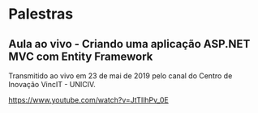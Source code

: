 # Palestras

## Aula ao vivo - Criando uma aplicação ASP.NET MVC com Entity Framework

Transmitido ao vivo em 23 de mai de 2019 pelo canal do Centro de Inovação VincIT - UNICIV.

https://www.youtube.com/watch?v=JtTIlhPv_0E


